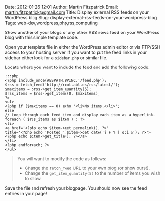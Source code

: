 Date: 2012-01-26 12:01
Author: Martin Fitzpatrick
Email: martin.fitzpatrick@gmail.com
Title: Display external RSS feeds on your WordPress blog
Slug: display-external-rss-feeds-on-your-wordpress-blog
Tags: web-dev,wordpress,php,rss,computing

Show another of your blogs or any other RSS news feed on your WordPress blog with this simple template code.









Open your template file in either the WordPress admin editor or via FTP/SSH access to your hosting server. If you want to put the feed links in your sidebar either look for a `sidebar.php` or similar file.



Locate where you want to include the feed and add the following code:

    :::php
    <?php include_once(ABSPATH.WPINC.'/feed.php');
    $rss = fetch_feed('http://root.abl.es/rss/latest/');
    $maxitems = $rss->get_item_quantity(5);
    $rss_items = $rss->get_items(0, $maxitems);
    ?>
    <ul>
    <?php if ($maxitems == 0) echo '<li>No items.</li>';
    else
    // Loop through each feed item and display each item as a hyperlink.
    foreach ( $rss_items as $item ) : ?>
    <li>
    <a href='<?php echo $item->get_permalink(); ?>'
    title='<?php echo 'Posted '.$item->get_date('j F Y | g:i a'); ?>'>
    <?php echo $item->get_title(); ?></a>
    </li>
    <?php endforeach; ?>
    </ul>


>You will want to modify the code as follows:
>
>* Change the `fetch_feed` URL to your own blog (or show ours!).
>* Change the `get_item_quantity(5)` to the number of items you wish to show.
>


Save the file and refresh your blogpage. You should now see the feed entries in your page!







